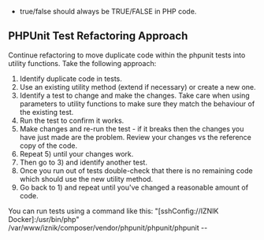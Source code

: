 - true/false should always be TRUE/FALSE in PHP code.

## PHPUnit Test Refactoring Approach

Continue refactoring to move duplicate code within the phpunit tests into utility functions. Take the following approach:
1) Identify duplicate code in tests.
2) Use an existing utility method (extend if necessary) or create a new one.
3) Identify a test to change and make the changes. Take care when using parameters to utility functions to make sure they match the behaviour of the existing test.
4) Run the test to confirm it works.
5) Make changes and re-run the test - if it breaks then the changes you have just made are the problem. Review your changes vs the reference copy of the code.
6) Repeat 5) until your changes work.
7) Then go to 3) and identify another test.
8) Once you run out of tests double-check that there is no remaining code which should use the new utility method.
9) Go back to 1) and repeat until you've changed a reasonable amount of code.

You can run tests using a command like this:
"[sshConfig://IZNIK Docker]:/usr/bin/php" /var/www/iznik/composer/vendor/phpunit/phpunit/phpunit --